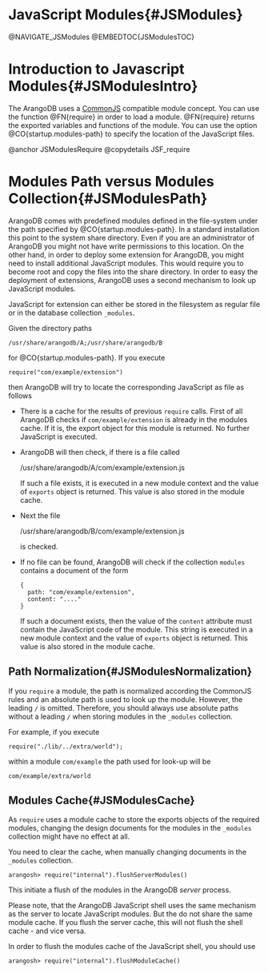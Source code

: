 JavaScript Modules{#JSModules}
==============================

@NAVIGATE_JSModules
@EMBEDTOC{JSModulesTOC}

Introduction to Javascript Modules{#JSModulesIntro}
===================================================

The ArangoDB uses a <a href="http://wiki.commonjs.org/wiki/Modules">CommonJS</a>
compatible module concept. You can use the function @FN{require} in order to
load a module. @FN{require} returns the exported variables and functions of the
module. You can use the option @CO{startup.modules-path} to specify the location
of the JavaScript files.

@anchor JSModulesRequire
@copydetails JSF_require

Modules Path versus Modules Collection{#JSModulesPath}
======================================================

ArangoDB comes with predefined modules defined in the file-system under the path
specified by @CO{startup.modules-path}. In a standard installation this point to
the system share directory. Even if you are an administrator of ArangoDB you
might not have write permissions to this location. On the other hand, in order
to deploy some extension for ArangoDB, you might need to install additional
JavaScript modules. This would require you to become root and copy the files
into the share directory. In order to easy the deployment of extensions,
ArangoDB uses a second mechanism to look up JavaScript modules.

JavaScript for extension can either be stored in the filesystem as regular file
or in the database collection `_modules`.

Given the directory paths

    /usr/share/arangodb/A;/usr/share/arangodb/B

for @CO{startup.modules-path}. If you execute

    require("com/example/extension")

then ArangoDB will try to locate the corresponding JavaScript as file as
follows

- There is a cache for the results of previous `require` calls. First of
  all ArangoDB checks if `com/example/extension` is already in the modules
  cache. If it is, the export object for this module is returned. No further
  JavaScript is executed.

- ArangoDB will then check, if there is a file called 

    /usr/share/arangodb/A/com/example/extension.js

  If such a file exists, it is executed in a new module context and the value of
  `exports` object is returned. This value is also stored in the module cache.

- Next the file
  
    /usr/share/arangodb/B/com/example/extension.js

  is checked.

- If no file can be found, ArangoDB will check if the collection `modules`
  contains a document of the form
  
      {
        path: "com/example/extension",
        content: "...."
      }
  
  If such a document exists, then the value of the `content` attribute must
  contain the JavaScript code of the module. This string is executed in a new
  module context and the value of `exports` object is returned. This value is
  also stored in the module cache.

Path Normalization{#JSModulesNormalization}
-------------------------------------------

If you `require` a module, the path is normalized according the CommonJS rules
and an absolute path is used to look up the module. However, the leading `/` is
omitted.  Therefore, you should always use absolute paths without a leading `/`
when storing modules in the `_modules` collection.

For example, if you execute

    require("./lib/../extra/world");

within a module `com/example` the path used for look-up will be

    com/example/extra/world

Modules Cache{#JSModulesCache}
------------------------------

As `require` uses a module cache to store the exports objects of the required
modules, changing the design documents for the modules in the `_modules` collection
might have no effect at all.

You need to clear the cache, when manually changing documents in the `_modules`
collection.

    arangosh> require("internal").flushServerModules()

This initiate a flush of the modules in the ArangoDB *server* process.

Please note, that the ArangoDB JavaScript shell uses the same mechanism as the
server to locate JavaScript modules. But the do not share the same module cache.
If you flush the server cache, this will not flush the shell cache - and vice
versa.

In order to flush the modules cache of the JavaScript shell, you should use

    arangosh> require("internal").flushModuleCache()
